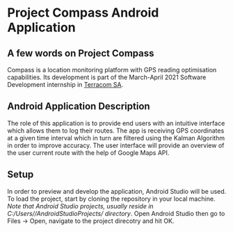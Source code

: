 # Project Compass Android Application

## A few words on Project Compass
Compass is a location monitoring platform with GPS reading optimisation capabilities.
Its development is part of the March-April 2021 Software Development internship in [Terracom SA](www.terracom.gr).

## Android Application Description
The role of this application is to provide end users with an intuitive interface which allows them to log their routes.
The app is receiving GPS coordinates at a given time interval which in turn are filtered using the Kalman Algorithm in order to improve accuracy.
The user interface will provide an overview of the user current route with the help of Google Maps API.

## Setup
In order to preview and develop the application, Android Studio will be used.
To load the project, start by cloning the repository in your local machine. 
*Note that Android Studio projects, usually reside in C:/Users/<YourName>/AndroidStudioProjects/ directory*.
Open Android Studio then go to Files -> Open, navigate to the project direcotry and hit OK.

